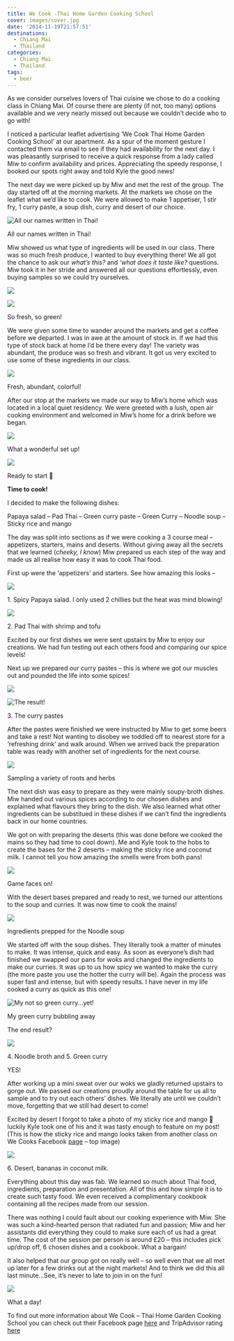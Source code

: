 ```yaml
---
title: We Cook -Thai Home Garden Cooking School
cover: images/cover.jpg
date: '2014-11-19T21:57:51'
destinations:
  - Chiang Mai
  - Thailand
categories:
  - Chiang Mai
  - Thailand
tags:
  - beer
---
```

As we consider ourselves lovers of Thai cuisine we chose to do a cooking class in Chiang Mai. Of course there are plenty (if not, too many) options available and we very nearly missed out because we couldn’t decide who to go with!

I noticed a particular leaflet advertising ‘We Cook Thai Home Garden Cooking School’ at our apartment. As a spur of the moment gesture I contacted them via email to see if they had availability for the next day. I was pleasantly surprised to receive a quick response from a lady called Miw to confirm availability and prices. Appreciating the speedy response, I booked our spots right away and told Kyle the good news!

The next day we were picked up by Miw and met the rest of the group. The day started off at the morning markets. At the markets we chose on the leaflet what we’d like to cook. We were allowed to make 1 appetiser, 1 stir fry, 1 curry paste, a soup dish, curry and desert of our choice.

![All our names written in Thai! ](images/thainamescooking.jpg)

All our names written in Thai!

Miw showed us what type of ingredients will be used in our class. There was so much fresh produce, I wanted to buy everything there! We all got the chance to ask our _what’s this?_ and _‘what does it taste like?_ questions. Miw took it in her stride and answered all our questions effortlessly, even buying samples so we could try ourselves.

![](images/16064127510_d7c8a86d6e_o_d.jpg)

![](images/16065383459_a99980959e_o_d.jpg)

So fresh, so green!

We were given some time to wander around the markets and get a coffee before we departed. I was in awe at the amount of stock in. If we had this type of stock back at home I’d be there every day! The variety was abundant, the produce was so fresh and vibrant. It got us very excited to use some of these ingredients in our class.

![](images/freshfood1.jpg)

Fresh, abundant, colorful!

After our stop at the markets we made our way to Miw’s home which was located in a local quiet residency. We were greeted with a lush, open air cooking environment and welcomed in Miw’s home for a drink before we began.

![](images/16249680971_479a733e33_o_d.jpg)

What a wonderful set up!

![](images/16250708072_36860f43b5_o_d.jpg)

Ready to start 🙂

**Time to cook!**

I decided to make the following dishes:

Papaya salad – Pad Thai – Green curry paste – Green Curry – Noodle soup – Sticky rice and mango

The day was split into sections as if we were cooking a 3 course meal – appetizers, starters, mains and deserts. Without giving away all the secrets that we learned (_cheeky, I know_) Miw prepared us each step of the way and made us all realise how easy it was to cook Thai food.

First up were the ‘appetizers’ and starters. See how amazing this looks –

![](images/16064161600_e9e843dc5d_o_d.jpg)

1\. Spicy Papaya salad. I only used 2 chillies but the heat was mind blowing!

![](images/16225625756_42c6eeeefb_o_d.jpg)

2\. Pad Thai with shrimp and tofu

Excited by our first dishes we were sent upstairs by Miw to enjoy our creations. We had fun testing out each others food and comparing our spice levels!

Next up we prepared our curry pastes – this is where we got our muscles out and pounded the life into some spices!

![](images/wecook.jpg)

![The result!](images/wecookpaste.jpg)

3\. The curry pastes

After the pastes were finished we were instructed by Miw to get some beers and take a rest! Not wanting to disobey we toddled off to nearest store for a ‘refreshing drink’ and walk around. When we arrived back the preparation table was ready with another set of ingredients for the next course.

![](images/16065701147_2ba6894389_o_d.jpg)

Sampling a variety of roots and herbs

The next dish was easy to prepare as they were mainly soupy-broth dishes. Miw handed out various spices according to our chosen dishes and explained what flavours they bring to the dish. We also learned what other ingredients can be substitued in these dishes if we can’t find the ingredients back in our home countries.

We got on with preparing the deserts (this was done before we cooked the mains so they had time to cool down). Me and Kyle took to the hobs to create the bases for the 2 deserts – making the sticky rice and coconut milk. I cannot tell you how amazing the smells were from both pans!

![](images/16251548575_6cf0c1b973_o_d.jpg)

Game faces on!

With the desert bases prepared and ready to rest, we turned our attentions to the soup and curries. It was now time to cook the mains!

![](images/16064013318_2c38e3fcd6_o_d.jpg)

Ingredients prepped for the Noodle soup

We started off with the soup dishes. They literally took a matter of minutes to make. It was intense, quick and easy. As soon as everyone’s dish had finished we swapped our pans for woks and changed the ingredients to make our curries. It was up to us how spicy we wanted to make the curry (the more paste you use the hotter the curry will be). Again the process was super fast and intense, but with speedy results. I have never in my life cooked a curry as quick as this one!

![My not so green curry...yet!](images/16249710171_01a4244276_o_d1.jpg)

My green curry bubbling away

The end result?

![](images/16225646526_d403a29dda_o_d.jpg)

4\. Noodle broth and 5. Green curry

YES!

After working up a mini sweat over our woks we gladly returned upstairs to gorge out. We passed our creations proudly around the table for us all to sample and to try out each others’ dishes. We literally ate until we couldn’t move, forgetting that we still had desert to come!

Excited by desert I forgot to take a photo of my sticky rice and mango 🙁 luckily Kyle took one of his and it was tasty enough to feature on my post! (This is how the sticky rice and mango looks taken from another class on We Cooks Facebook [page](https://www.facebook.com/397432923663490/photos/a.399811310092318.94398.397432923663490/526869314053183/?type=3&theater) – top image)

![](images/15631676353_472557d9f2_o_d.jpg)

6\. Desert, bananas in coconut milk.

Everything about this day was fab. We learned so much about Thai food, ingredients, preparation and presentation. All of this and how simple it is to create such tasty food. We even received a complimentary cookbook containing all the recipes made from our session.

There was nothing I could fault about our cooking experience with Miw. She was such a kind-hearted person that radiated fun and passion; Miw and her assistants did everything they could to make sure each of us had a great time. The cost of the session per person is around £20 – this includes pick up/drop off, 6 chosen dishes and a cookbook. What a bargain!

It also helped that our group got on really well – so well even that we all met up later for a few drinks out at the night markets! And to think we did this all last minute…See, it’s never to late to join in on the fun!

![](images/wecookclass.jpg)

What a day!

To find out more information about We Cook – Thai Home Garden Cooking School you can check out their Facebook page [here](https://www.facebook.com/pages/We-Cook-Thai-Home-Garden-Cooking-School/397432923663490) and TripAdvisor rating [here](http://www.tripadvisor.com.my/Attraction_Review-g293917-d4309638-Reviews-We_Cook_Thai_Home_Garden_Cooking_School-Chiang_Mai.html)
